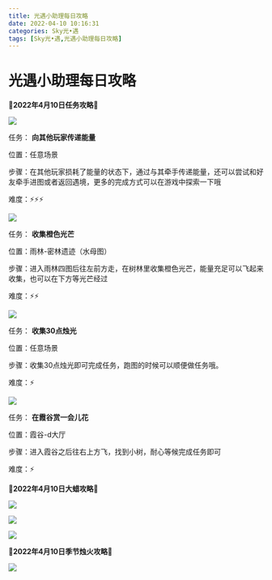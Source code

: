 ```yaml
---
title: 光遇小助理每日攻略
date: 2022-04-10 10:16:31
categories: Sky光•遇
tags: [Sky光•遇,光遇小助理每日攻略]
---
```

# 光遇小助理每日攻略
**🌊2022年4月10日任务攻略🌊**

![](https://ok.166.net/reunionpub/ds/kol/20220410/005727-ungzso57a6.png)

任务： **向其他玩家传递能量**

位置：任意场景

步骤：在其他玩家损耗了能量的状态下，通过与其牵手传递能量，还可以尝试和好友牵手进图或者返回遇境，更多的完成方式可以在游戏中探索一下哦

难度：⚡⚡⚡

![](https://ok.166.net/reunionpub/ds/kol/20220410/005759-fr2k1sszq6.png)

任务： **收集橙色光芒**

位置：雨林-密林遗迹（水母图）

步骤：进入雨林四图后往左前方走，在树林里收集橙色光芒，能量充足可以飞起来收集，也可以在下方等光芒经过

难度：⚡⚡

![](https://ok.166.net/reunionpub/ds/kol/20220410/005826-lj0ewfao73.png)

任务： **收集30点烛光**

位置：任意场景

步骤：收集30点烛光即可完成任务，跑图的时候可以顺便做任务哦。

难度：⚡

![](https://ok.166.net/reunionpub/ds/kol/20220410/005853-mghair1c0s.png)

任务： **在霞谷赏一会儿花**

位置：霞谷-d大厅

步骤：进入霞谷之后往右上方飞，找到小树，耐心等候完成任务即可

难度：⚡

 **🌊2022年4月10日大蜡攻略🌊**

![](https://ok.166.net/reunionpub/ds/kol/20220410/010252-862cou9zdn.png)

![](https://ok.166.net/reunionpub/ds/kol/20220410/010156-wt4s5mj8rn.png)

![](https://ok.166.net/reunionpub/ds/kol/20220410/010107-kpfbdzgt45.png)

 **🌊2022年4月10日季节烛火攻略🌊**

![](https://ok.166.net/reunionpub/ds/kol/20220410/010350-d2iac1v6sk.png)

  

  


